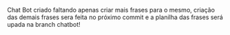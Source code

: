 Chat Bot criado faltando apenas criar mais frases para o mesmo, criação das demais frases sera feita no próximo commit e a planilha das frases será upada na branch chatbot!
